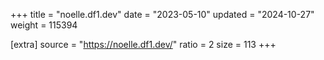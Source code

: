 +++
title = "noelle.df1.dev"
date = "2023-05-10"
updated = "2024-10-27"
weight = 115394

[extra]
source = "https://noelle.df1.dev/"
ratio = 2
size = 113
+++
